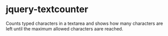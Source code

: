 jquery-textcounter
==================

Counts typed characters in a textarea and shows how many characters are left until the maximum allowed characters aare reached.
